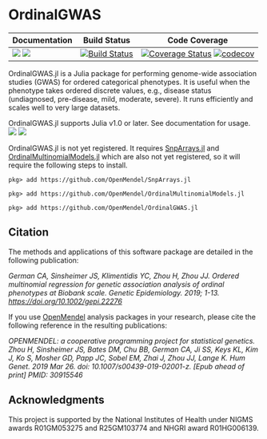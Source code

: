 # OrdinalGWAS

| **Documentation** | **Build Status** | **Code Coverage**  |
|-------------------|------------------|--------------------|
| [![](https://img.shields.io/badge/docs-stable-blue.svg)](https://OpenMendel.github.io/OrdinalGWAS.jl/stable) [![](https://img.shields.io/badge/docs-latest-blue.svg)](https://OpenMendel.github.io/OrdinalGWAS.jl/latest) | [![Build Status](https://travis-ci.org/OpenMendel/OrdinalGWAS.jl.svg?branch=master)](https://travis-ci.org/OpenMendel/OrdinalGWAS.jl)  | [![Coverage Status](https://coveralls.io/repos/github/OpenMendel/OrdinalGWAS.jl/badge.svg?branch=master)](https://coveralls.io/github/OpenMendel/OrdinalGWAS.jl?branch=master) [![codecov](https://codecov.io/gh/OpenMendel/PolrGWAS.jl/branch/master/graph/badge.svg)](https://codecov.io/gh/OpenMendel/OrdinalGWAS.jl) |  


OrdinalGWAS.jl is a Julia package for performing genome-wide association studies (GWAS) for ordered categorical phenotypes. It is useful when the phenotype takes ordered discrete values, e.g., disease status (undiagnosed, pre-disease, mild, moderate, severe). It runs efficiently and scales well to very large datasets. 

OrdinalGWAS.jl supports Julia v1.0 or later. See documentation for usage.  
[![](https://img.shields.io/badge/docs-stable-blue.svg)](https://OpenMendel.github.io/OrdinalGWAS.jl/stable) [![](https://img.shields.io/badge/docs-latest-blue.svg)](https://OpenMendel.github.io/OrdinalGWAS.jl/latest)

OrdinalGWAS.jl is not yet registered. It requires [SnpArrays.jl](https://github.com/OpenMendel/SnpArrays.jl) and [OrdinalMultinomialModels.jl](https://github.com/OpenMendel/OrdinalMultinomialModels.jl) which are also not yet registered, so it will require the following steps to install. 

```{julia}
pkg> add https://github.com/OpenMendel/SnpArrays.jl

pkg> add https://github.com/OpenMendel/OrdinalMultinomialModels.jl

pkg> add https://github.com/OpenMendel/OrdinalGWAS.jl
```

## Citation

The methods and applications of this software package are detailed in the following publication:

*German CA, Sinsheimer JS, Klimentidis YC, Zhou H, Zhou JJ. Ordered multinomial regression for genetic association analysis of ordinal phenotypes at Biobank scale. Genetic Epidemiology. 2019; 1-13. https://doi.org/10.1002/gepi.22276*

If you use [OpenMendel](https://openmendel.github.io) analysis packages in your research, please cite the following reference in the resulting publications:

*OPENMENDEL: a cooperative programming project for statistical genetics. Zhou H, Sinsheimer JS, Bates DM, Chu BB, German CA, Ji SS, Keys KL, Kim J, Ko S, Mosher GD, Papp JC, Sobel EM, Zhai J, Zhou JJ, Lange K. Hum Genet. 2019 Mar 26. doi: 10.1007/s00439-019-02001-z. [Epub ahead of print] PMID: 30915546*

## Acknowledgments

This project is supported by the National Institutes of Health under NIGMS awards R01GM053275 and R25GM103774 and NHGRI award R01HG006139.



